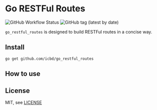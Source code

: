# Go RESTFul Routes

![GitHub Workflow Status](https://img.shields.io/github/workflow/status/icbd/go_restful_routes/Test)
![GitHub tag (latest by date)](https://img.shields.io/github/v/tag/icbd/go_restful_routes)

`go_restful_routes` is designed to build RESTFul routes in a concise way.

## Install

```shell script
go get github.com/icbd/go_restful_routes
```
## How to use



## License

MIT, see [LICENSE](LICENSE)
